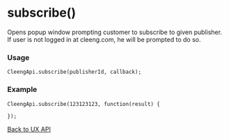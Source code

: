 subscribe()
===========

Opens popup window prompting customer to subscribe to given publisher. If user is not logged in at cleeng.com,
he will be prompted to do so.

### Usage

    CleengApi.subscribe(publisherId, callback);

### Example

    CleengApi.subscribe(123123123, function(result) {

    });

[Back to UX API](Reference/UX_API)